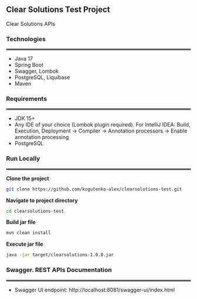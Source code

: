 Clear Solutions Test Project
--------------

Clear Solutions APIs

### Technologies
<hr style="border: 2px solid gray" />

- Java 17
- Spring Boot
- Swagger, Lombok
- PostgreSQL, Liquibase
- Maven

### Requirements
<hr style="border: 2px solid gray" />

- JDK 15+
- Any IDE of your choice (Lombok plugin required). For IntelliJ IDEA: Build, Execution, Deployment -> Compiler -> Annotation processors -> Enable annotation processing
- PostgreSQL

### Run Locally
<hr style="border: 2px solid gray" />

**Clone the project**

```bash
git clone https://github.com/kogutenko-alex/clearsolutions-test.git
```

**Navigate to project directory**

```bash
cd clearsolutions-test
```

**Build jar file**

```bash
mvn clean install
```

**Execute jar file**

```bash
java -jar target/clearsolutions-1.0.0.jar
```

### Swagger. REST APIs Documentation
<hr style="border: 2px solid gray" />

- Swagger UI endpoint: http://localhost:8081/swagger-ui/index.html
